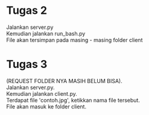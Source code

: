 # Tugas 2

Jalankan server.py  
Kemudian jalankan run_bash.py  
File akan tersimpan pada masing - masing folder client

# Tugas 3
(REQUEST FOLDER NYA MASIH BELUM BISA).  
Jalankan server.py.  
Kemudian jalankan client.py.  
Terdapat file 'contoh.jpg', ketikkan nama file tersebut.  
File akan masuk ke folder client.   
